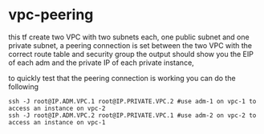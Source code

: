 # vpc-peering

this tf create two VPC with two subnets each, one public subnet and one private subnet,
a peering connection is set between the two VPC with the correct route table and security group
the output should show you the EIP of each adm and the private IP of each private instance,

to quickly test that the peering connection is working you can do the following

```
ssh -J root@IP.ADM.VPC.1 root@IP.PRIVATE.VPC.2 #use adm-1 on vpc-1 to access an instance on vpc-2
ssh -J root@IP.ADM.VPC.2 root@IP.PRIVATE.VPC.1 #use adm-2 on vpc-2 to access an instance on vpc-1
```
